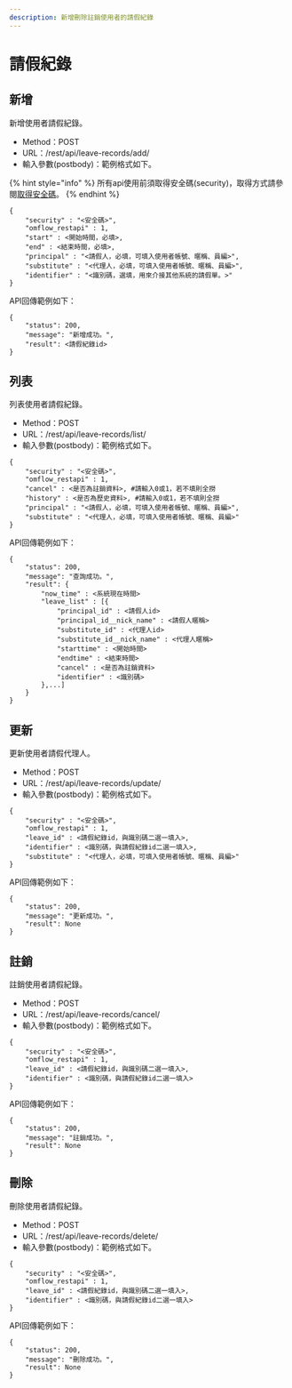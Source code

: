 ```yaml
---
description: 新增刪除註銷使用者的請假紀錄
---
```


# 請假紀錄

## 新增

新增使用者請假紀錄。

* Method：POST
* URL：/rest/api/leave-records/add/
* 輸入參數\(postbody\)：範例格式如下。

{% hint style="info" %}
所有api使用前須取得安全碼\(security\)，取得方式請參閱[取得安全碼](an-quan-ma.md)。
{% endhint %}

```text
{
	"security" : "<安全碼>",
	"omflow_restapi" : 1,
	"start" : <開始時間，必填>,
	"end" : <結束時間，必填>,
	"principal" : "<請假人，必填，可填入使用者帳號、暱稱、員編>",
	"substitute" : "<代理人，必填，可填入使用者帳號、暱稱、員編>",
	"identifier" : "<識別碼，選填，用來介接其他系統的請假單。>"
}
```

API回傳範例如下：

```text
{
    "status": 200,
    "message": "新增成功。",
    "result": <請假紀錄id>
}
```

## 列表

列表使用者請假紀錄。

* Method：POST
* URL：/rest/api/leave-records/list/
* 輸入參數\(postbody\)：範例格式如下。

```text
{
	"security" : "<安全碼>",
	"omflow_restapi" : 1,
	"cancel" : <是否為註銷資料>, #請輸入0或1，若不填則全撈
	"history" : <是否為歷史資料>, #請輸入0或1，若不填則全撈
	"principal" : "<請假人，必填，可填入使用者帳號、暱稱、員編>",
	"substitute" : "<代理人，必填，可填入使用者帳號、暱稱、員編>"
}
```

API回傳範例如下：

```text
{
    "status": 200,
    "message": "查詢成功。",
    "result": {
        "now_time" : <系統現在時間>
        "leave_list" : [{
            "principal_id" : <請假人id>
            "principal_id__nick_name" : <請假人暱稱>
            "substitute_id" : <代理人id>
            "substitute_id__nick_name" : <代理人暱稱>
            "starttime" : <開始時間>
            "endtime" : <結束時間>
            "cancel" : <是否為註銷資料>
            "identifier" : <識別碼>
        },...]
    }
}
```

## 更新

更新使用者請假代理人。

* Method：POST
* URL：/rest/api/leave-records/update/
* 輸入參數\(postbody\)：範例格式如下。

```text
{
	"security" : "<安全碼>",
	"omflow_restapi" : 1,
	"leave_id" : <請假紀錄id，與識別碼二選一填入>,
	"identifier" : <識別碼，與請假紀錄id二選一填入>,
	"substitute" : "<代理人，必填，可填入使用者帳號、暱稱、員編>"
}
```

API回傳範例如下：

```text
{
    "status": 200,
    "message": "更新成功。",
    "result": None
}
```

## 註銷

註銷使用者請假紀錄。

* Method：POST
* URL：/rest/api/leave-records/cancel/
* 輸入參數\(postbody\)：範例格式如下。

```text
{
	"security" : "<安全碼>",
	"omflow_restapi" : 1,
	"leave_id" : <請假紀錄id，與識別碼二選一填入>,
	"identifier" : <識別碼，與請假紀錄id二選一填入>
}
```

API回傳範例如下：

```text
{
    "status": 200,
    "message": "註銷成功。",
    "result": None
}
```

## 刪除

刪除使用者請假紀錄。

* Method：POST
* URL：/rest/api/leave-records/delete/
* 輸入參數\(postbody\)：範例格式如下。

```text
{
	"security" : "<安全碼>",
	"omflow_restapi" : 1,
	"leave_id" : <請假紀錄id，與識別碼二選一填入>,
	"identifier" : <識別碼，與請假紀錄id二選一填入>
}
```

API回傳範例如下：

```text
{
    "status": 200,
    "message": "刪除成功。",
    "result": None
}
```

## 



